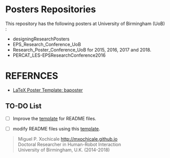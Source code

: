 # Posters Repositories

This repository has the following posters at University of Birmingham (UoB) :  

* designingResearchPosters
* EPS_Research_Conference_UoB 	
* Research_Poster_Conference_UoB for 2015, 2016, 2017 and 2018.
* PERCAT_LES-EPSResearchConference2016



# REFERNCES
* [LaTeX Poster Template: baposter](http://www.brian-amberg.de/uni/poster/)



## TO-DO List
- [ ]  Improve the [template](https://github.com/mxochicale/PhD/blob/master/posters/Research_Poster_Conference_UoB/2015/README.rst) for README files.
- [ ]  modify README files using this [template](https://github.com/mxochicale/PhD/blob/master/posters/Research_Poster_Conference_UoB/2015/README.rst).



> Miguel P. Xochicale http://mxochicale.github.io  
> Doctoral Researcher in Human-Robot Interaction  
> University of Birmingham, U.K. (2014-2018)
